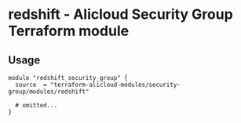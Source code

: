 # redshift - Alicloud Security Group Terraform module

## Usage

```hcl
module "redshift_security_group" {
  source  = "terraform-alicloud-modules/security-group/modules/redshift"

  # omitted...
}
```

<!-- BEGINNING OF PRE-COMMIT-TERRAFORM DOCS HOOK -->
<!-- END OF PRE-COMMIT-TERRAFORM DOCS HOOK -->
